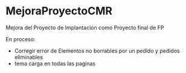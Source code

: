 # MejoraProyectoCMR
Mejora del Proyecto de Implantacion como Proyecto final de FP

En proceso:
- Corregir error de Elementos no borrables por un pedido y pedidos eliminables
- tema carga en todas las paginas
